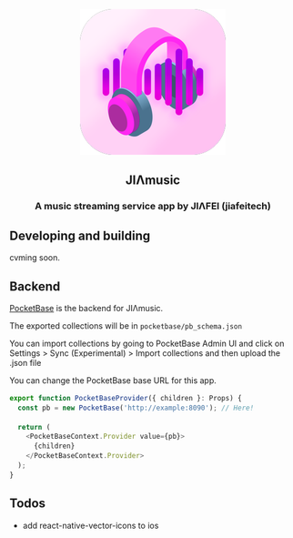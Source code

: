 <p align="center">
    <img alt="logo" src="https://raw.githubusercontent.com/jiafeitech/jiamusic/main/assets/logo.png">
</p>

<h2 align="center">
    JIΛmusic
</h2>
<h3 align="center">
    A music streaming service app by JIΛFEI (jiafeitech)
</h3>

## Developing and building

cvming soon.

## Backend

[PocketBase](https://pocketbase.io/) is the backend for JIΛmusic.

The exported collections will be in `pocketbase/pb_schema.json`

You can import collections by going to PocketBase Admin UI and click on Settings > Sync (Experimental) > Import collections and then upload the .json file

You can change the PocketBase base URL for this app.

```typescript
export function PocketBaseProvider({ children }: Props) {
  const pb = new PocketBase('http://example:8090'); // Here!

  return (
    <PocketBaseContext.Provider value={pb}>
      {children}
    </PocketBaseContext.Provider>
  );
}
```

## Todos

- add react-native-vector-icons to ios
